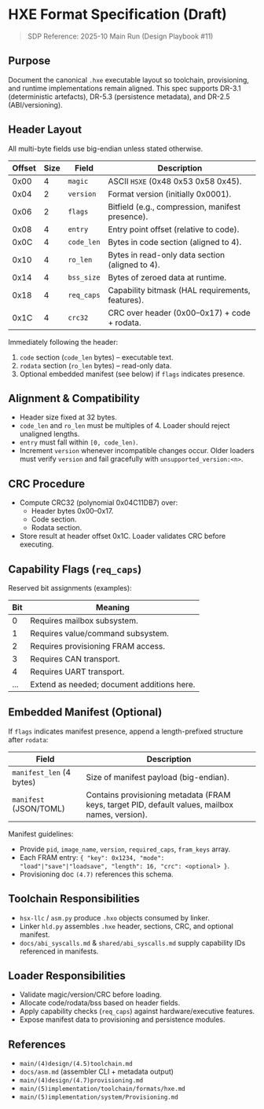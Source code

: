 # HXE Format Specification (Draft)

> SDP Reference: 2025-10 Main Run (Design Playbook #11)

## Purpose
Document the canonical `.hxe` executable layout so toolchain, provisioning, and runtime implementations remain aligned. This spec supports DR-3.1 (deterministic artefacts), DR-5.3 (persistence metadata), and DR-2.5 (ABI/versioning).

## Header Layout
All multi-byte fields use big-endian unless stated otherwise.

| Offset | Size | Field | Description |
|--------|------|-------|-------------|
| 0x00   | 4    | `magic` | ASCII `HSXE` (0x48 0x53 0x58 0x45). |
| 0x04   | 2    | `version` | Format version (initially 0x0001). |
| 0x06   | 2    | `flags` | Bitfield (e.g., compression, manifest presence). |
| 0x08   | 4    | `entry` | Entry point offset (relative to code). |
| 0x0C   | 4    | `code_len` | Bytes in code section (aligned to 4). |
| 0x10   | 4    | `ro_len` | Bytes in read-only data section (aligned to 4). |
| 0x14   | 4    | `bss_size` | Bytes of zeroed data at runtime. |
| 0x18   | 4    | `req_caps` | Capability bitmask (HAL requirements, features). |
| 0x1C   | 4    | `crc32` | CRC over header (0x00–0x17) + code + rodata. |

Immediately following the header:
1. `code` section (`code_len` bytes) – executable text.
2. `rodata` section (`ro_len` bytes) – read-only data.
3. Optional embedded manifest (see below) if `flags` indicates presence.

## Alignment & Compatibility
- Header size fixed at 32 bytes.
- `code_len` and `ro_len` must be multiples of 4. Loader should reject unaligned lengths.
- `entry` must fall within `[0, code_len)`.
- Increment `version` whenever incompatible changes occur. Older loaders must verify `version` and fail gracefully with `unsupported_version:<n>`.

## CRC Procedure
- Compute CRC32 (polynomial 0x04C11DB7) over:
  - Header bytes 0x00–0x17.
  - Code section.
  - Rodata section.
- Store result at header offset 0x1C. Loader validates CRC before executing.

## Capability Flags (`req_caps`)
Reserved bit assignments (examples):

| Bit | Meaning |
|-----|---------|
| 0   | Requires mailbox subsystem. |
| 1   | Requires value/command subsystem. |
| 2   | Requires provisioning FRAM access. |
| 3   | Requires CAN transport. |
| 4   | Requires UART transport. |
| ... | Extend as needed; document additions here. |

## Embedded Manifest (Optional)
If `flags` indicates manifest presence, append a length-prefixed structure after `rodata`:

| Field | Description |
|-------|-------------|
| `manifest_len` (4 bytes) | Size of manifest payload (big-endian). |
| `manifest` (JSON/TOML) | Contains provisioning metadata (FRAM keys, target PID, default values, mailbox names, version). |

Manifest guidelines:
- Provide `pid`, `image_name`, `version`, `required_caps`, `fram_keys` array.
- Each FRAM entry: `{ "key": 0x1234, "mode": "load"|"save"|"loadsave", "length": 16, "crc": <optional> }`.
- Provisioning doc `(4.7)` references this schema.

## Toolchain Responsibilities
- `hsx-llc` / `asm.py` produce `.hxo` objects consumed by linker.
- Linker `hld.py` assembles `.hxe` header, sections, CRC, and optional manifest.
- `docs/abi_syscalls.md` & `shared/abi_syscalls.md` supply capability IDs referenced in manifests.

## Loader Responsibilities
- Validate magic/version/CRC before loading.
- Allocate code/rodata/bss based on header fields.
- Apply capability checks (`req_caps`) against hardware/executive features.
- Expose manifest data to provisioning and persistence modules.

## References
- `main/(4)design/(4.5)toolchain.md`
- `docs/asm.md` (assembler CLI + metadata output)
- `main/(4)design/(4.7)provisioning.md`
- `main/(5)implementation/toolchain/formats/hxe.md`
- `main/(5)implementation/system/Provisioning.md`
